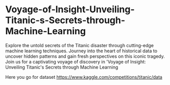 # Voyage-of-Insight-Unveiling-Titanic-s-Secrets-through-Machine-Learning
Explore the untold secrets of the Titanic disaster through cutting-edge machine learning techniques. Journey into the heart of historical data to uncover hidden patterns and gain fresh perspectives on this iconic tragedy. Join us for a captivating voyage of discovery in 'Voyage of Insight: Unveiling Titanic's Secrets through Machine Learning

Here you go for dataset https://www.kaggle.com/competitions/titanic/data
